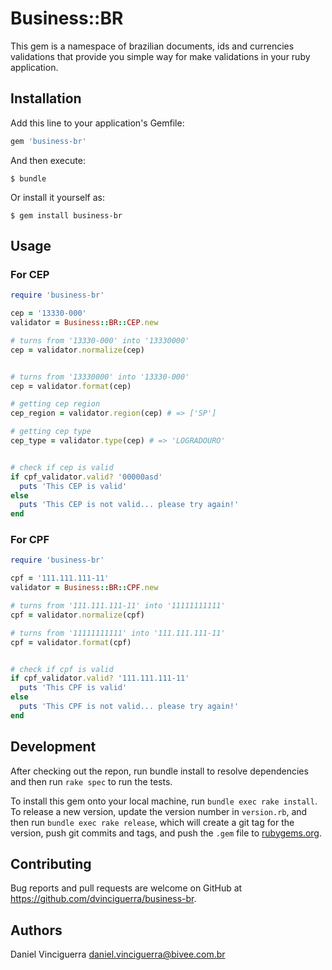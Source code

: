 # Business::BR

This gem is a namespace of brazilian documents, ids and currencies validations that provide you simple
way for make validations in your ruby application.


## Installation

Add this line to your application's Gemfile:

```ruby
gem 'business-br'
```

And then execute:

    $ bundle

Or install it yourself as:

    $ gem install business-br

## Usage


### For CEP
```ruby
require 'business-br'

cep = '13330-000'
validator = Business::BR::CEP.new

# turns from '13330-000' into '13330000'
cep = validator.normalize(cep)


# turns from '13330000' into '13330-000'
cep = validator.format(cep)

# getting cep region
cep_region = validator.region(cep) # => ['SP']

# getting cep type
cep_type = validator.type(cep) # => 'LOGRADOURO'


# check if cep is valid
if cpf_validator.valid? '00000asd'
  puts 'This CEP is valid'
else 
  puts 'This CEP is not valid... please try again!'
end
```


### For CPF
```ruby
require 'business-br'

cpf = '111.111.111-11'
validator = Business::BR::CPF.new

# turns from '111.111.111-11' into '11111111111'
cpf = validator.normalize(cpf)

# turns from '11111111111' into '111.111.111-11'
cpf = validator.format(cpf)


# check if cpf is valid
if cpf_validator.valid? '111.111.111-11'
  puts 'This CPF is valid'
else 
  puts 'This CPF is not valid... please try again!'
end
```


## Development

After checking out the repon, run bundle install to resolve dependencies and then run `rake spec` to run the tests.

To install this gem onto your local machine, run `bundle exec rake install`. To release a new version, update the version number in `version.rb`, and then run `bundle exec rake release`, which will create a git tag for the version, push git commits and tags, and push the `.gem` file to [rubygems.org](https://rubygems.org).

## Contributing

Bug reports and pull requests are welcome on GitHub at https://github.com/dvinciguerra/business-br.


## Authors

Daniel Vinciguerra <daniel.vinciguerra@bivee.com.br>

